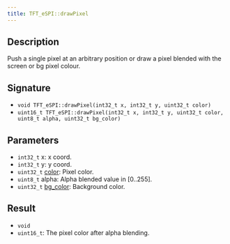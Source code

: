 ```yaml
---
title: TFT_eSPI::drawPixel
---
```


## Description

Push a single pixel at an arbitrary position or draw a pixel blended with the screen or bg pixel colour.

## Signature

* `void TFT_eSPI::drawPixel(int32_t x, int32_t y, uint32_t color)`
* `uint16_t TFT_eSPI::drawPixel(int32_t x, int32_t y, uint32_t color, uint8_t alpha, uint32_t bg_color)`

## Parameters

* `int32_t` x: x coord.
* `int32_t` y: y coord.
* `uint32_t` [color](../colors.md): Pixel color.
* `uint8_t` alpha: Alpha blended value in [0..255].
* `uint32_t` [bg_color](../colors.md): Background color.

## Result

* `void`
* `uint16_t`: The pixel color after alpha blending.

<!--
## Example

Cpp example of method in the context. Including all needed `#include`

``` cpp
#include <TFT_eSPI.h>

```
-->